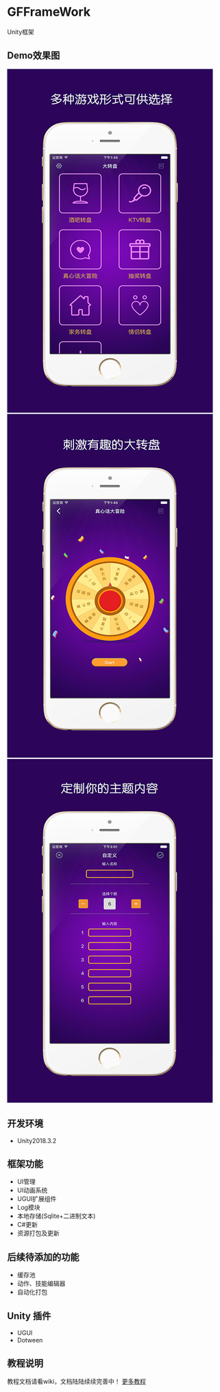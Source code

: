 # GFFrameWork
Unity框架

## Demo效果图
![](png/33.png)
![](png/11.png)
![](png/22.png)

## 开发环境
* Unity2018.3.2

## 框架功能
* UI管理
* UI动画系统
* UGUI扩展组件
* Log模块
* 本地存储(Sqlite+二进制文本)
* C#更新
* 资源打包及更新

## 后续待添加的功能
* 缓存池
* 动作、技能编辑器
* 自动化打包

## Unity 插件
* UGUI
* Dotween

## 教程说明
教程文档请看wiki，文档陆陆续续完善中！
[更多教程](http://dingxiaowei.cn)